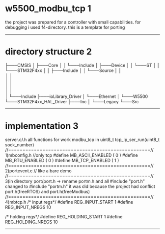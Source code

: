 # w5500_modbu_tcp 1
 the project was prepared for a controller with small capabilities.
 for debugging i used f4-directory.
 this is a template for porting
____
# directory structure 2
├───CMSIS
│   ├───Core
│   │   └───Include
│   ├───Device
│   │   └───ST
│   │       └───STM32F4xx
│   │           ├───Include
│   │           └───Source
│   │               
│   │                  
│   │                  
│   │                   
│   │                       
│   └───Include
├───ioLibrary_Driver
│   └───Ethernet
│       └───W5500
└───STM32F4xx_HAL_Driver
    ├───Inc
    │   └───Legacy
    └───Src
____	
# implementation 3	

server.c/.h
all functions for work modbu_tcp in uint8_t 
tcp_ip_ser_run(uint8_t sock_number)
//==================================================//
1)mbconfig.h //only tcp
#define MB_ASCII_ENABLED                        (  0 )
#define MB_RTU_ENABLED                          (  0 )
#define MB_TCP_ENABLED                          (  1 )
//==================================================//
2)portevent.c // like a bare demo
//==================================================//
3)in directory port/port.h -> rename portm.h and all #include "port.h" changed to #include "portm.h"
it was did because the project had conflict port.h(freeRTOS) and port.h(freeModbus)
//==================================================//
4)mbtcp.h
/* input regs*/
#define REG_INPUT_START 1
#define REG_INPUT_NREGS 10

/* holding regs*/
#define  REG_HOLDING_START 1
#define  REG_HOLDING_NREGS 10 
____